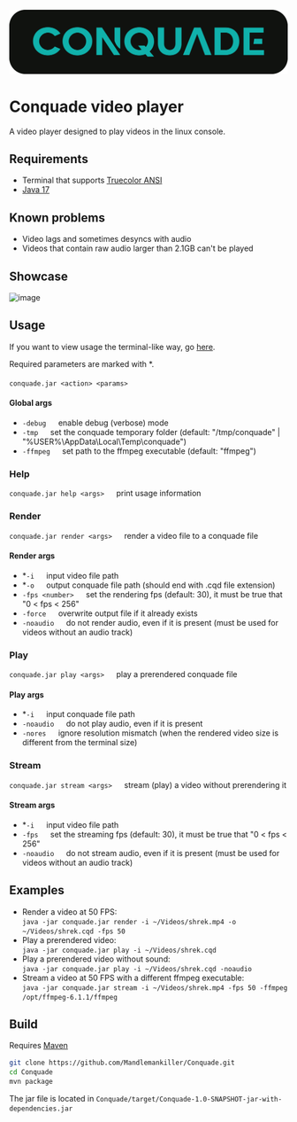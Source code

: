 ![image](https://raw.githubusercontent.com/Mandlemankiller/Conquade/master/branding/banner.png)

# Conquade video player

A video player designed to play videos in the linux console.<br>

## Requirements

- Terminal that supports [Truecolor ANSI](https://en.wikipedia.org/wiki/Color_depth#True_color_(24-bit))
- [Java 17](https://www.oracle.com/java/technologies/downloads/)

## Known problems

- Video lags and sometimes desyncs with audio
- Videos that contain raw audio larger than 2.1GB can't be played

## Showcase

![image](https://raw.githubusercontent.com/Mandlemankiller/Conquade/master/branding/cars.gif)

## Usage

If you want to view usage the terminal-like way,
go [here](https://raw.githubusercontent.com/Mandlemankiller/Conquade/master/src/main/resources/usage.txt).

Required parameters are marked with *. <br><br>
`conquade.jar <action> <params>`

#### Global args

- `-debug` &emsp; enable debug (verbose) mode
- `-tmp` &emsp; set the conquade temporary folder (default: "/tmp/conquade" | "%USER%\AppData\Local\Temp\conquade")
- `-ffmpeg` &emsp; set path to the ffmpeg executable (default: "ffmpeg")

### Help

`conquade.jar help <args>` &emsp; print usage information

### Render

`conquade.jar render <args>` &emsp; render a video file to a conquade file

#### Render args

- *`-i` &emsp; input video file path
- *`-o` &emsp; output conquade file path (should end with .cqd file extension)
- `-fps <number>` &emsp; set the rendering fps (default: 30), it must be true that "0 < fps < 256"
- `-force` &emsp; overwrite output file if it already exists
- `-noaudio` &emsp; do not render audio, even if it is present (must be used for videos without an audio track)

### Play

`conquade.jar play <args>` &emsp; play a prerendered conquade file

#### Play args

- *`-i` &emsp; input conquade file path
- `-noaudio` &emsp; do not play audio, even if it is present
- `-nores` &emsp; ignore resolution mismatch (when the rendered video size is different from the terminal size)

### Stream

`conquade.jar stream <args>` &emsp; stream (play) a video without prerendering it

#### Stream args

- *`-i` &emsp; input video file path
- `-fps` &emsp; set the streaming fps (default: 30), it must be true that "0 < fps < 256"
- `-noaudio` &emsp; do not stream audio, even if it is present (must be used for videos without an audio track)

## Examples

- Render a video at 50 FPS: <br>
  `java -jar conquade.jar render -i ~/Videos/shrek.mp4 -o ~/Videos/shrek.cqd -fps 50`
- Play a prerendered video: <br>
  `java -jar conquade.jar play -i ~/Videos/shrek.cqd`
- Play a prerendered video without sound: <br>
  `java -jar conquade.jar play -i ~/Videos/shrek.cqd -noaudio`
- Stream a video at 50 FPS with a different ffmpeg executable:  <br>
  `java -jar conquade.jar stream -i ~/Videos/shrek.mp4 -fps 50 -ffmpeg /opt/ffmpeg-6.1.1/ffmpeg`

## Build

Requires [Maven](https://maven.apache.org/download.cgi)

```bash
git clone https://github.com/Mandlemankiller/Conquade.git
cd Conquade
mvn package
```

The jar file is located in `Conquade/target/Conquade-1.0-SNAPSHOT-jar-with-dependencies.jar`